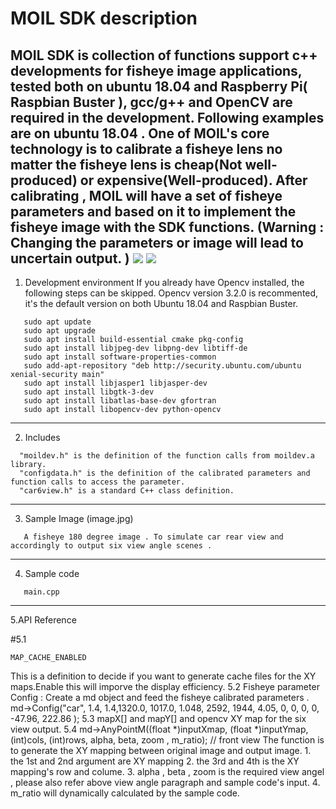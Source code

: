MOIL SDK description
============================================================================================================================
MOIL SDK is collection of functions support c++ developments for fisheye image applications, tested both on ubuntu 18.04 and Raspberry Pi( Raspbian Buster ), gcc/g++ and OpenCV are required in the development. Following examples are on ubuntu 18.04 .
One of MOIL's core technology is to calibrate a fisheye lens no matter the fisheye lens is cheap(Not well-produced) or expensive(Well-produced). After calibrating , MOIL will have a set of fisheye parameters and based on it to implement the fisheye image with the SDK functions. (Warning : Changing the parameters or image will lead to uncertain output. )
![](https://user-images.githubusercontent.com/3524867/73999970-65850480-49a1-11ea-9e0b-6b88d1d49fb7.jpg)
![](https://user-images.githubusercontent.com/3524867/74001393-61a7b100-49a6-11ea-96a0-112dbdeb7b05.jpg)
-----------------------------------------------------------------------------------------------------------------------------
1. Development environment
   If you already have Opencv installed, the following steps can be skipped. Opencv version 3.2.0 is    recommented, it's the default version on both Ubuntu 18.04 and Raspbian Buster.
```
   sudo apt update
   sudo apt upgrade
   sudo apt install build-essential cmake pkg-config
   sudo apt install libjpeg-dev libpng-dev libtiff-de
   sudo apt install software-properties-common
   sudo add-apt-repository "deb http://security.ubuntu.com/ubuntu xenial-security main"
   sudo apt install libjasper1 libjasper-dev
   sudo apt install libgtk-3-dev
   sudo apt install libatlas-base-dev gfortran
   sudo apt install libopencv-dev python-opencv
```
-----------------------------------------------------------------------------------------------------------------------------

2. Includes
```
  "moildev.h" is the definition of the function calls from moildev.a library.
  "configdata.h" is the definition of the calibrated parameters and function calls to access the parameter. 
  "car6view.h" is a standard C++ class definition. 
```
-----------------------------------------------------------------------------------------------------------------------------

3. Sample Image (image.jpg)
```
   A fisheye 180 degree image . To simulate car rear view and accordingly to output six view angle scenes .
```
-----------------------------------------------------------------------------------------------------------------------------

4. Sample code 
```
   main.cpp
```
-----------------------------------------------------------------------------------------------------------------------------

5.API Reference

#5.1 
```
MAP_CACHE_ENABLED
```
This is a definition to decide if you want to generate cache files for the XY maps.Enable this will imporve the display efficiency. 
   5.2 Fisheye parameter Config : 
       Create a md object and feed the fisheye calibrated parameters . 
       md->Config("car", 1.4, 1.4,1320.0, 1017.0, 1.048, 2592, 1944, 4.05, 0, 0, 0, 0, -47.96, 222.86 );
   5.3 mapX[] and mapY[] and opencv XY map for the six view output.
   5.4 md->AnyPointM((float *)inputXmap, (float *)inputYmap, (int)cols, (int)rows, alpha, beta, zoom , m_ratio); // front view
   The function is to generate the XY mapping between original image and output image. 
      1. the 1st and 2nd argument are XY mapping 
      2. the 3rd and 4th is the XY mapping's row and colume.
      3. alpha , beta , zoom is the required view angel , please also refer above view angle paragraph and sample code's input. 
      4. m_ratio will dynamically calculated by the sample code.
```
